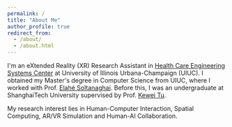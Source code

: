 ```yaml
---
permalink: /
title: "About Me"
author_profile: true
redirect_from: 
  - /about/
  - /about.html
---
```


I'm an eXtended Reality (XR) Research Assistant in [Health Care Engineering Systems Center](https://healtheng.illinois.edu/) at University of Illinois Urbana-Champaign (UIUC). I obtained my Master's degree in Computer Science from UIUC, where I worked with Prof. [Elahé Soltanaghai](https://elahe.web.illinois.edu/). Before this, I was an undergraduate at ShanghaiTech University supervised by Prof. [Kewei Tu](https://faculty.sist.shanghaitech.edu.cn/faculty/tukw/).

My research interest lies in Human-Computer Interaction, Spatial Computing, AR/VR Simulation and Human-AI Collaboration.
